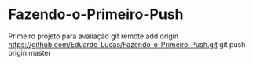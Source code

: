 # Fazendo-o-Primeiro-Push
Primeiro projeto para avaliação
git remote add origin https://github.com/Eduardo-Lucas/Fazendo-o-Primeiro-Push.git
git push origin master

